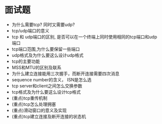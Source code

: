 # 面试题


- 为什么需要tcp? 同时又需要udp?
- tcp/udp端口的意义
- tcp 和 udp端口的区别, 是否可以在一个终端上同时使用相同的tcp端口和udp端口
- tcp端口范围,为什么要保留一些端口
- udp格式及为什么要这么设计udp格式
- tcp的主要功能
- MSS和MTU的区别及联系
- 为什么建立连接能用三次握手，而断开连接需要四次消息
- sequence number的含义， ISN是怎么选
- tcp server和client之间怎么交换参数
- tcp格式及为什么要这么设计tcp格式
- (重点)tcp重传机制
- (重点)tcp怎么处理拥塞
- (重点)滑动窗口的意义及实现
- (重点)tcp建立连接及断开连接的状态机
